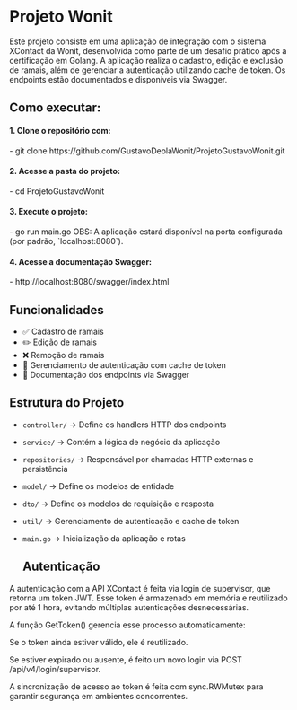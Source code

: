 <h1>Projeto Wonit</h1>
Este projeto consiste em uma aplicação de integração com o sistema XContact da Wonit, desenvolvida como parte de um desafio prático após a certificação em Golang. A aplicação realiza o cadastro, edição e exclusão de ramais, além de gerenciar a autenticação utilizando cache de token. Os endpoints estão documentados e disponíveis via Swagger.

## Como executar:

<h4>1. Clone o repositório com:</h4>
- git clone https://github.com/GustavoDeolaWonit/ProjetoGustavoWonit.git
  
<h4>2. Acesse a pasta do projeto:</h4>
- cd ProjetoGustavoWonit

<h4>3. Execute o projeto:</h4>
- go run main.go
OBS: A aplicação estará disponível na porta configurada (por padrão, `localhost:8080`).

<h4>4. Acesse a documentação Swagger:</h4>
- http://localhost:8080/swagger/index.html

## Funcionalidades

- ✅ Cadastro de ramais
- ✏️ Edição de ramais
- ❌ Remoção de ramais
- 🔐 Gerenciamento de autenticação com cache de token
- 📄 Documentação dos endpoints via Swagger

## Estrutura do Projeto

- `controller/` → Define os handlers HTTP dos endpoints
- `service/` → Contém a lógica de negócio da aplicação
- `repositories/` → Responsável por chamadas HTTP externas e persistência
- `model/` → Define os modelos de entidade
- `dto/` → Define os modelos de requisição e resposta
- `util/` → Gerenciamento de autenticação e cache de token
- `main.go` → Inicialização da aplicação e rotas

  ## Autenticação

A autenticação com a API XContact é feita via login de supervisor, que retorna um token JWT.
Esse token é armazenado em memória e reutilizado por até 1 hora, evitando múltiplas autenticações desnecessárias.

A função GetToken() gerencia esse processo automaticamente:

Se o token ainda estiver válido, ele é reutilizado.

Se estiver expirado ou ausente, é feito um novo login via POST /api/v4/login/supervisor.

A sincronização de acesso ao token é feita com sync.RWMutex para garantir segurança em ambientes concorrentes.
